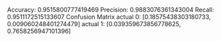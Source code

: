 Accuracy:  0.9515800777419469
Precision:  0.9883076361343004
Recall:  0.9511172515133607
Confusion Matrix
actual 0:  [0.18575438303180733, 0.009060248401274479]
actual 1:  [0.039359673856778625, 0.7658256947101396]
